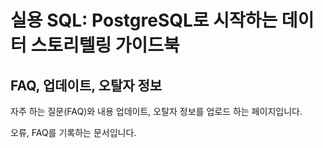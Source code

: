 # 실용 SQL: PostgreSQL로 시작하는 데이터 스토리텔링 가이드북

## FAQ, 업데이트, 오탈자 정보

자주 하는 질문(FAQ)와 내용 업데이트, 오탈자 정보를 업로드 하는 페이지입니다.

오류, FAQ를 기록하는 문서입니다.
